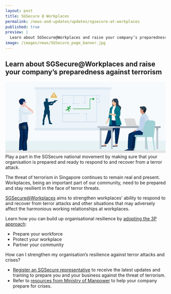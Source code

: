 ```yaml
---
layout: post
title: SGSecure @ Workplaces
permalink: /news-and-updates/updates/sgsecure-at-workplaces
published: true
preview: |
  Learn about SGSecure@Workplaces and raise your company’s preparedness against terrorism
image: /images/news/SGSecure_page_banner.jpg
---
```


## Learn about SGSecure@Workplaces and raise your company’s preparedness against terrorism

![](/images/news/SGSecure_page_banner.jpg)
Play a part in the SGSecure national movement by making sure that your organisation is prepared and ready to respond to and recover from a terror attack.

The threat of terrorism in Singapore continues to remain real and present. Workplaces, being an important part of our community, need to be prepared and stay resilient in the face of terror threats.
 
[SGSecure@Workplaces](/sgsecure/) aims to strengthen workplaces’ ability to respond to and recover from terror attacks and other situations that may adversely affect the harmonious working relationships at workplaces.
 
Learn how you can build up organisational resilience by [adopting the 3P approach](http://www.mom.gov.sg/employment-practices/sgsecure/overview):
 
- Prepare your workforce
- Protect your workplace
- Partner your community
 
How can I strengthen my organisation’s resilience against terror attacks and crises?
 
- [Register an SGSecure representative](https://www.mom.gov.sg/eservices/services/register-sgsecure-rep) to receive the latest updates and training to prepare you and your business against the threat of terrorism.
- Refer to [resources from Ministry of Manpower](https://www.mom.gov.sg/employment-practices/sgsecure/overview) to help your company prepare for crises.


